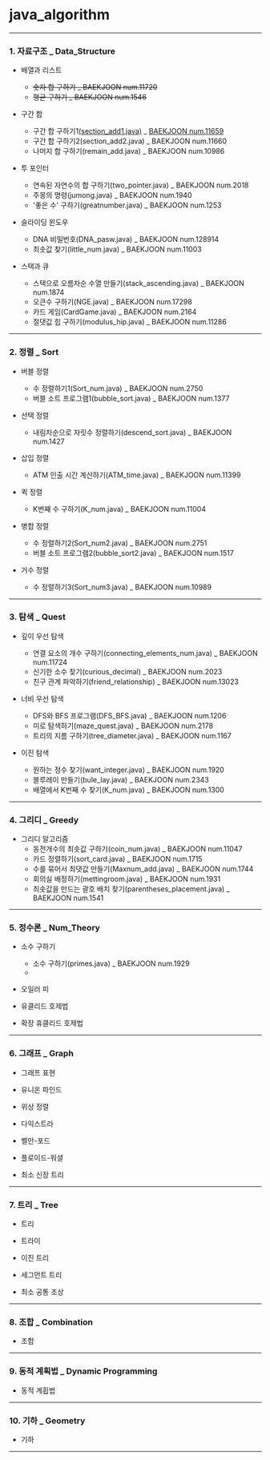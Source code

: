 # java_algorithm

***

### 1. 자료구조 _ Data_Structure
+ 배열과 리스트
    + ~~숫자 합 구하기 _ BAEKJOON num.11720~~
    + ~~평균 구하기 _ BAEKJOON num.1546~~

+ 구간 합
    + 구간 합 구하기1[(section_add1.java)](https://github.com/seoyoun8694/java_algorithm/blob/main/algorithm/src/Data_Structure/section_add1.java) _ [BAEKJOON num.11659](https://www.acmicpc.net/problem/11659)
    + 구간 합 구하기2(section_add2.java) _ BAEKJOON num.11660
    + 나머지 합 구하기(remain_add.java) _ BAEKJOON num.10986

+ 투 포인터
    + 연속된 자연수의 합 구하기(two_pointer.java) _ BAEKJOON num.2018
    + 주몽의 명령(jumong.java) _ BAEKJOON num.1940
    + '좋은 수' 구하기(greatnumber.java) _ BAEKJOON num.1253

+ 슬라이딩 윈도우
    + DNA 비밀번호(DNA_pasw.java) _ BAEKJOON num.128914
    + 최솟값 찾기(little_num.java) _ BAEKJOON num.11003

+ 스택과 큐
    + 스택으로 오름차순 수열 만들기(stack_ascending.java) _ BAEKJOON num.1874
    + 오큰수 구하기(NGE.java) _ BAEKJOON num.17298
    + 카드 게임(CardGame.java) _ BAEKJOON num.2164
    + 절댓값 힙 구하기(modulus_hip.java) _ BAEKJOON num.11286

***

### 2. 정렬 _ Sort
+ 버블 정렬
    + 수 정렬하기1(Sort_num.java) _ BAEKJOON num.2750
    + 버블 소트 프로그램1(bubble_sort.java) _ BAEKJOON num.1377

+ 선택 정렬
    + 내림차순으로 자릿수 정렬하기(descend_sort.java) _ BAEKJOON num.1427

+ 삽입 정렬
    + ATM 인출 시간 계산하기(ATM_time.java) _ BAEKJOON num.11399

+ 퀵 정렬
    + K번째 수 구하기(K_num.java) _ BAEKJOON num.11004

+ 병합 정렬
    + 수 정렬하기2(Sort_num2.java) _ BAEKJOON num.2751
    + 버블 소트 프로그램2(bubble_sort2.java) _ BAEKJOON num.1517

+ 거수 정렬
    + 수 정렬하기3(Sort_num3.java) _ BAEKJOON num.10989

***

### 3. 탐색 _ Quest
+ 깊이 우선 탐색
    + 연결 요소의 개수 구하기(connecting_elements_num.java) _ BAEKJOON num.11724
    + 신기한 소수 찾기(curious_decimal) _ BAEKJOON num.2023
    + 친구 관계 파악하기(friend_relationship) _ BAEKJOON num.13023

+ 너비 우선 탐색
    + DFS와 BFS 프로그램(DFS_BFS.java) _ BAEKJOON num.1206
    + 미로 탐색하기(maze_quest.java) _ BAEKJOON num.2178
    + 트리의 지름 구하기(tree_diameter.java) _ BAEKJOON num.1167

+ 이진 탐색
    + 원하는 정수 찾기(want_integer.java) _ BAEKJOON num.1920
    + 블루레이 만들기(bule_lay.java) _ BAEKJOON num.2343
    + 배열에서 K번째 수 찾기(K_num.java) _ BAEKJOON num.1300

***

### 4. 그리디 _ Greedy
+ 그리디 알고리즘
    + 동전개수의 최솟값 구하기(coin_num.java) _ BAEKJOON num.11047
    + 카드 정렬하기(sort_card.java) _ BAEKJOON num.1715
    + 수를 묶어서 최댓값 만들기(Maxnum_add.java) _ BAEKJOON num.1744
    + 회의실 배정하기(mettingroom.java) _ BAEKJOON num.1931
    + 최솟값을 만드는 괄호 배치 찾기(parentheses_placement.java) _ BAEKJOON num.1541

***

### 5. 정수론 _ Num_Theory
+ 소수 구하기
    + 소수 구하기(primes.java) _ BAEKJOON num.1929
    + 

+ 오일러 피


+ 유클리드 호제법


+ 확장 휴클리드 호제법


***

### 6. 그래프 _ Graph
+ 그래프 표현

+ 유니온 파인드

+ 위상 정렬

+ 다익스트라

+ 벨만-포드

+ 플로이드-워셜

+ 최소 신장 트리

***

### 7. 트리 _ Tree
+ 트리

+ 트라이

+ 이진 트리

+ 세그먼트 트리

+ 최소 공통 조상

***

### 8. 조합 _ Combination
+ 조합

***

### 9. 동적 계획법 _ Dynamic Programming
+ 동적 계횝법

***

### 10. 기하 _ Geometry
+ 기하

***
